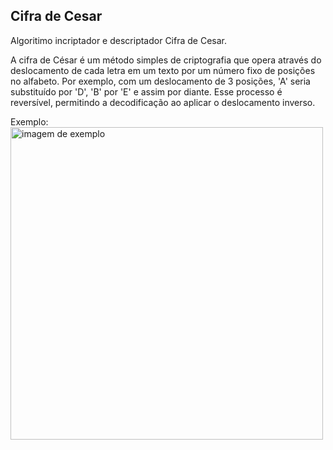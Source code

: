 <h2>Cifra de Cesar</h3>

Algoritimo incriptador e descriptador Cifra de Cesar.

<p>
  A cifra de César é um método simples de criptografia que opera através do deslocamento de cada letra em um texto por um número fixo de posições no alfabeto.
  Por exemplo, com um deslocamento de 3 posições, 'A' seria substituído por 'D', 'B' por 'E' e assim por diante. Esse processo é reversível, permitindo a decodificação ao aplicar o deslocamento inverso.
</p>

Exemplo:<br>
<img src="https://github.com/MaikeSala/Cifra-de-Cesar/assets/71419684/36768efe-9c8b-46c6-8b08-b139080b3c92" alt="imagem de exemplo" style="width: 500px">
